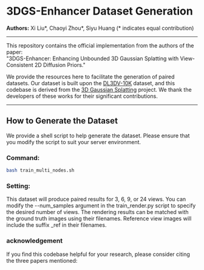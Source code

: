 # 3DGS-Enhancer Dataset Generation

**Authors:** Xi Liu\*, Chaoyi Zhou\*, Siyu Huang (* indicates equal contribution)

---

This repository contains the official implementation from the authors of the paper:  
"3DGS-Enhancer: Enhancing Unbounded 3D Gaussian Splatting with View-Consistent 2D Diffusion Priors."

We provide the resources here to facilitate the generation of paired datasets. Our dataset is built upon the [DL3DV-10K](https://dl3dv-10k.github.io/DL3DV-10K/) dataset, and this codebase is derived from the [3D Gaussian Splatting](https://github.com/graphdeco-inria/gaussian-splatting) project. We thank the developers of these works for their significant contributions.

---

## How to Generate the Dataset

We provide a shell script to help generate the dataset. Please ensure that you modify the script to suit your server environment.

### Command:
```bash
bash train_multi_nodes.sh
```

### Setting:
This dataset will produce paired results for 3, 6, 9, or 24 views. You can modify the --num_samples argument in the train_render.py script to specify the desired number of views.
The rendering results can be matched with the ground truth images using their filenames. Reference view images will include the suffix _ref in their filenames.

### acknowledgement
If you find this codebase helpful for your research, please consider citing the three papers mentioned:
